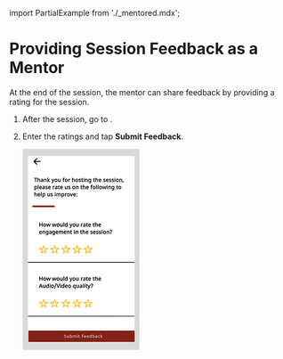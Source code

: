 import PartialExample from './_mentored.mdx';

# Providing Session Feedback as a Mentor

At the end of the session, the mentor can share feedback by providing a rating for the session. 

1. After the session, go to <PartialExample mentored />.

2. Enter the ratings and tap **Submit Feedback**.

   ![Feedback](media/host-feedback-form.PNG) 

